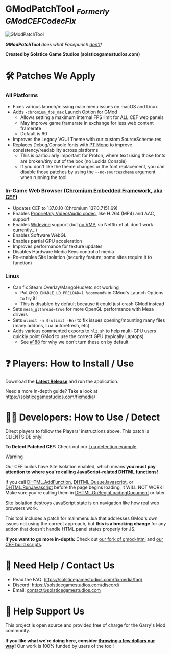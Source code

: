 # GModPatchTool <sub>_Formerly GModCEFCodecFix_</sub>

![GModPatchTool](GModPatchToolLogo.png)

***GModPatchTool** does what Facepunch [don't](https://github.com/Facepunch/gmod-html/pull/5)!*

**Created by Solstice Game Studios (solsticegamestudios.com)**

# 🛠️ Patches We Apply
### All Platforms
- Fixes various launch/missing main menu issues on macOS and Linux
- Adds `-chromium_fps_max` Launch Option for GMod
  - Allows setting a maximum internal FPS limit for ALL CEF web panels
  - May improve game framerate in exchange for less web content framerate
  - Default is 60
- Improves the Legacy VGUI Theme with our custom SourceScheme.res
- Replaces Debug/Console fonts with [PT Mono](https://fonts.google.com/specimen/PT+Mono) to improve consistency/readability across platforms
  - This is particularly important for Proton, where text using those fonts are broken/tiny out of the box (no Lucida Console)
  - If you don't like the theme changes or the font replacement, you can disable those patches by using the `--no-sourcescheme` argument when running the tool

### In-Game Web Browser ([Chromium Embedded Framework, aka CEF](https://en.wikipedia.org/wiki/Chromium_Embedded_Framework))
- Updates CEF to 137.0.10 (Chromium 137.0.7151.69)
- Enables [Proprietary Video/Audio codec](https://www.chromium.org/audio-video), like H.264 (MP4) and AAC, support
- Enables [Widevine](https://www.widevine.com) support (but [no VMP](https://github.com/solsticegamestudios/GModPatchTool/issues/100), so Netflix et al. don't work currently...)
- Enables Software WebGL
- Enables partial GPU acceleration
- Improves performance for texture updates
- Disables Hardware Media Keys control of media
- Re-enables Site Isolation (security feature; some sites require it to function)

### Linux
- Can fix Steam Overlay/MangoHud/etc not working
  - Put `GMOD_ENABLE_LD_PRELOAD=1 %command%` in GMod's Launch Options to try it!
  - This is disabled by default because it could just crash GMod instead
- Sets `mesa_glthread=true` for more OpenGL performance with Mesa drivers
- Sets `ulimit -n $(ulimit -Hn)` to fix issues opening/mounting many files (many addons, Lua autorefresh, etc)
- Adds various commented exports to `hl2.sh` to help multi-GPU users quickly point GMod to use the correct GPU (typically Laptops)
  - See [#188](https://github.com/solsticegamestudios/GModPatchTool/issues/188) for why we don't turn these on by default

# ❓ Players: How to Install / Use
Download the **[Latest Release](https://github.com/solsticegamestudios/GModPatchTool/releases)** and run the application.

Need a more in-depth guide? Take a look at https://solsticegamestudios.com/fixmedia/

# 👩‍💻 Developers: How to Use / Detect
Direct players to follow the Players' instructions above. This patch is CLIENTSIDE only!

**To Detect Patched CEF:** Check out our [Lua detection example](examples/detection_example.lua).

> [!WARNING]
> Our  CEF builds have Site Isolation enabled, which means **you must pay attention to where you're calling JavaScript-related DHTML functions!**
>
> If you call [DHTML.AddFunction](https://wiki.facepunch.com/gmod/DHTML:AddFunction), [DHTML.QueueJavascript](https://wiki.facepunch.com/gmod/DHTML:QueueJavascript), or [DHTML.RunJavascript](https://wiki.facepunch.com/gmod/Panel:RunJavascript) before the page begins loading, it WILL NOT WORK! Make sure you're calling them in [DHTML.OnBeginLoadingDocument](https://wiki.facepunch.com/gmod/Panel:OnBeginLoadingDocument) or later.
>
> Site Isolation destroys JavaScript state is on navigation like how real web browsers work.
>
> This tool includes a patch for mainmenu.lua that addresses GMod's own issues not using the correct approach, but **this is a breaking change** for any addon that doesn't handle HTML panel states properly for JS.

**If you want to go more in-depth:** Check out [our fork of gmod-html](https://github.com/solsticegamestudios/gmod-html) and [our CEF build scripts](cef_build).

# 📢 Need Help / Contact Us
* Read the FAQ: https://solsticegamestudios.com/fixmedia/faq/
* Discord: https://solsticegamestudios.com/discord/
* Email: contact@solsticegamestudios.com

# 💖 Help Support Us
This project is open source and provided free of charge for the Garry's Mod community.

**If you like what we're doing here, consider [throwing a few dollars our way](https://solsticegamestudios.com/donate/)!** Our work is 100% funded by users of the tool!
